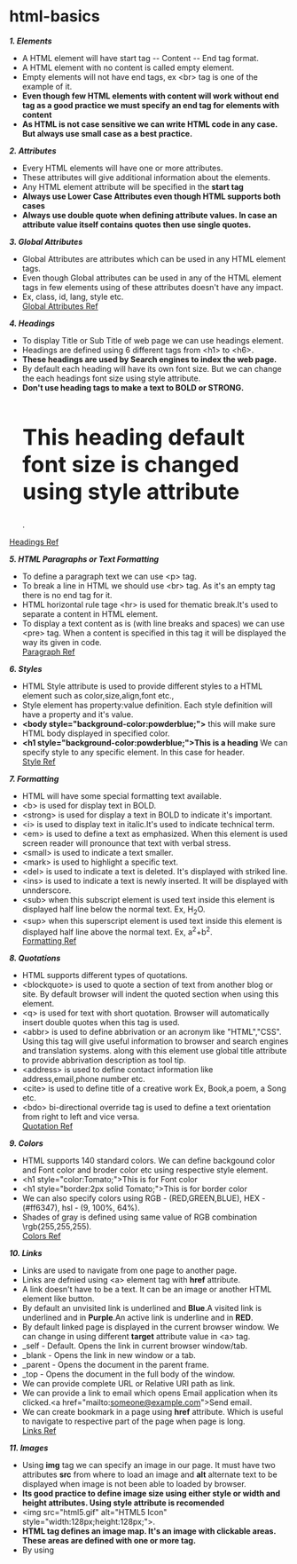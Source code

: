 # html-basics

___1. Elements___

   - A HTML element will have start tag -- Content -- End tag format.
   - A HTML element with no content is called empty element.  
   - Empty elements will not have end tags, ex \<br>  tag is one of the example of it.
   - **Even though few HTML elements with content will work without end tag as a good practice we must specify an end tag for elements with content**
   - **As HTML is not case sensitive we can write HTML code in any case. But always use small case as a best practice.**

___2. Attributes___

   - Every HTML elements will have one or more attributes.
   - These attributes will give additional information about the elements.
   - Any HTML element attribute will be specified in the **start tag**
   - **Always use Lower Case Attributes even though HTML supports both cases** 
   - **Always use double quote when defining attribute values. In case an attribute value itself contains quotes then use single quotes.**

___3. Global Attributes___

   - Global Attributes are attributes which can be used in any HTML element tags.
   - Even though Global attributes can be used in any of the HTML element tags in few elements using of these attributes doesn't have any impact.
   - Ex, class, id, lang, style etc.<br>
[Global Attributes Ref](https://www.w3schools.com/tags/ref_standardattributes.asp)

___4. Headings___

   - To display Title or Sub Title of web page we can use headings element.
   - Headings are defined using 6 different tags from \<h1> to \<h6>.
   - **These headings are used by Search engines to index the web page.**
   - By default each heading will have its own font size. But we can change the each headings font size using style attribute.
   - **Don't use heading tags to make a text to BOLD or STRONG.**
      <h1 style="font-size:40px;">This heading default font size is changed using style attribute</h1>.<br>
[Headings Ref](https://www.w3schools.com/html/html_headings.asp)


___5. HTML Paragraphs or Text Formatting___

   - To define a paragraph text we can use \<p> tag.
   - To break a line in HTML we should use \<br> tag. As it's an empty tag there is no end tag for it.
   - HTML horizontal rule tage \<hr> is used for thematic break.It's used to separate a content in HTML element.
   - To display a text content as is (with line breaks and spaces) we can use \<pre> tag. When a content is specified in this tag it will be displayed the way its given in code.<br>
[Paragraph Ref](https://www.w3schools.com/html/html_paragraphs.asp)
     
___6. Styles___
   
   - HTML Style attribute is used to provide different styles to a HTML element such as color,size,align,font etc.,
   - Style element has property:value definition. Each style definition will have a property and it's value.
   - **\<body style="background-color:powderblue;">** this will make sure HTML body displayed in specified color.
   - **\<h1 style="background-color:powderblue;">This is a heading</h1>** We can specify style to any specific element. In this case for header.<br>
[Style Ref](https://www.w3schools.com/html/html_styles.asp)
     
___7. Formatting___

   - HTML will have some special formatting text available.
   - \<b> is used for display text in BOLD.
   - \<strong> is used for display a text in BOLD to indicate it's important.
   - \<i> is used to display text in italic.It's used to indicate technical term.
   - \<em> is used to define a text as emphasized. When this element is used screen reader will pronounce that text with verbal stress.
   - \<small> is used to indicate a text smaller.
   - \<mark> is used to highlight a specific text.
   - \<del> is used to indicate a text is deleted. It's displayed with striked line.
   - \<ins> is used to indicate a text is newly inserted. It will be displayed with unnderscore.
   - \<sub> when this subscript element is used text inside this element is displayed half line below the normal text. Ex, H<sub>2</sub>O.
   - \<sup> when this superscript element is used text inside this element is displayed half line above the normal text. Ex, a<sup>2</sup>+b<sup>2</sup>.<br>
[Formatting Ref](https://www.w3schools.com/html/html_formatting.asp)
     
___8. Quotations___

   - HTML supports different types of quotations.
   - \<blockquote> is used to quote a section of text from another blog or site. By default browser will indent the quoted section when using this element.
   - \<q> is used for text with short quotation. Browser will automatically insert double quotes when this tag is used.
   - \<abbr> is used to define  abbrivation or an acronym like "HTML","CSS". Using this tag will give useful information to browser and search engines and translation systems.
      along with this element use global title attribute to provide abbrivation description as tool tip.
   - \<address> is used to define contact information like address,email,phone number etc.
   - \<cite> is used to define title of a creative work Ex, Book,a poem, a Song etc.
   - \<bdo> bi-directional override tag is used to define a text orientation from right to left and vice versa.<br>
[Quotation Ref](https://www.w3schools.com/html/html_quotation_elements.asp)
     
___9. Colors___

  - HTML supports 140 standard colors. We can define backgound color and Font color and broder color etc using respective style element.
  - \<h1 style="color:Tomato;">This is for Font color</h1>
  - \<h1 style="border:2px solid Tomato;">This is for border color</h1>
  - We can also specify colors using RGB - (RED,GREEN,BLUE), HEX - (#ff6347), hsl - (9, 100%, 64%).
  - Shades of gray is defined using same value of RGB combination \rgb(255,255,255).<br>
[Colors Ref](https://www.w3schools.com/html/html_colors.asp)
    
___10. Links___

  - Links are used to navigate from one page to another page.
  - Links are defnied using \<a> element tag with **href** attribute.
  - A link doesn't have to be a text. It can be an image or another HTML element like button.
  - By default an unvisited link is underlined and **Blue**.A visited link is underlined and in **Purple**.An active link is underline and in **RED**.
  - By default linked page is displayed in the current browser window. We can change in using different **target** attribute value in \<a> tag.
  - _self - Default. Opens the link in current browser window/tab.
  - _blank - Opens the link in new window or a tab.
  - _parent - Opens the document in the parent frame.
  - _top - Opens the document in the full body of the window.
  - We can provide complete URL or Relative URI path as link.
  - We can provide a link to email which opens Email application when its clicked.\<a href="mailto:someone@example.com">Send email</a>.
  - We can create bookmark in a page using **href** attribute. Which is useful to navigate to respective part of the page when page is long.<br>
[Links Ref](https://www.w3schools.com/html/html_links_bookmarks.asp)
    
___11. Images___

 - Using **img** tag we can specify an image in our page. It must have two attributes **src** from where to load an image and **alt** alternate text to be displayed when image is not been able to loaded by browser.
 - **Its good practice to define image size using either style or width and height attributes. Using style attribute is recomended**
 - \<img src="html5.gif" alt="HTML5 Icon" style="width:128px;height:128px;">.
 - **HTML <map> tag defines an image map. It's an image with clickable areas. These areas are defined with one or more <area> tag.**
 - By using <style> element we can add background image.If we want the image to be displayed in entire page needs to specify image in body element of style.
 - If the image is small it will be repeated horizontally. To avoid this set **background-repeat** to **no-repeat**.
 - To cover the entire element with background image set **background-attachment** to **fixed**. It will avoid image being stretched.
 - \<picture> element is used to display different picture for different devices.<br>
[Images Ref](https://www.w3schools.com/html/html_images_picture.asp)
   
___12. Tables___

 - HTML tables are used to define HTML data in tabular format. A table is defined using \<table> tag.
 - \<th> specifies table header, \<tr> specifies table row, \<td> specifies cell or its values, its data containers can support all kind of HTML elements like text,img,list etc.
 - We can add table border using **border** property, **border-collapse** is used to collapse border lines, **padding** property used to specify cell padding.
 - By default table headings are bold and center aligned. Using **text-align** we can align content right or left.
 - **colspan** and **rowspan** is used to merged columns and rows respectively.
 - With table **id** attribute we can specify table style which can be reused anywhere.<br>
[Tables Ref](https://www.w3schools.com/html/html_tables.asp)
   
___13. Lists__

 - HTML list are used to display contents as list of items either ordered or unordered and list of items with description.
 - Ordered and unordered list will support different types of style attributes to display contents.
 - Ordered list support Number,Alpha(Upper and Lower),Roman(Small and big) ordering.<br>
[Lists Ref](https://www.w3schools.com/html/html_lists_ordered.asp)
   
___14. Block vs Inline Elements___

 - Block-level elements always starts new line.A block-level element always take up full width available and stretches both right and left as far as it can.
 - Block-level elements will have top and bottom margin. Ex **\<div>** 
 - An Inline-element doesn't start in a new line also it will take only necessary space required. Ex **\<span>**.<br>
[Block-Inline Elements Ref](https://www.w3schools.com/html/html_blocks.asp)
   
___15. Classes___
 
 - HTML class attribute is used to specify a class for an HTML element.Different properties are specified under a class attribute and then it can be used across multiple elements.
 - class attribute is often used in CSS style sheet to define style parameters for an element. 
 - **class attribute can be used in any HTML element and class name is case sensitive**
 _ .<class_name> {// different style properties} is the syntax for class.
 - single HTML element can have multiple class names.<br>  
[Classes Ref](https://www.w3schools.com/html/html_classes.asp)
   
___16. ID___

 - id attribute is used to specify a unique HTML element. **We can't have more than one element with same id in a HTML document.**
 - id attribute can be used to specify a style for a particular HTML element. Also it can be used by JavaScript to access and manipulate a particular element using.
 - \document.getElementById("headerStyle").innerHTML = "This is a Book". 
 - **id name is case sensitive.**
 - **id name must contain atleast one character and must not contain whitespaces or tabs**.
 - \#<nameofId>{} is the syntax
 - **Main difference between id and class attribute is class can be used in multiple HTML elements but id is unique and used in only one element.**
 - An id attribute can be used in HTML bookmark definition.
 - A class attribute can be used when a same style can be applied in different HTML elements. <br>
[ID Ref](https://www.w3schools.com/html/html_id.asp)
   
___17. IFrames___

 - iframe element is used to specify an inline frame in a HTML element.
 - An inline frame is used to embed another HTML document within current HTML document.
 - **It's always best practice to use title attribute when defining iframe element. This title is used by screen reader.**
 - Along with title specify width and height either using style or individual attributes.
 - \<iframe src="demo.html" title="This is demo HTML" height="100" width="100">. <br>
[IFrame Ref](https://www.w3schools.com/html/html_iframe.asp)
   
___18. Head___

 - HTML head element will contains elements which is used to provide meta data information of the document.
 - It can have following elements **\<title>,\<style>,\<meta>,\<script>,\<link>,\<base>**.
 - \<title> it will define title of the web page in browser tab or title bar. **It should be text only**.
 - \<title> is used by search engines to define page optimization indexes.
 - \<style> element is used to specify style information for given page.
 - \<link> element is used to define the relationship between current page and external resource.Mostly it's used to refer external style sheets.
 - \<meta> element is used to specify different kinds of meta information like character set,page description, keywords author info and viewport settings.
 - These metadata is not displayed in browser but its been used by search engines for page optimization.
 - \<meta http-equiv="refresh" content="30"> this will refresh the page every 30 seconds.
 - \<meta name="viewport" content="width-device-width, initial-scale=1.0"> this will define users visible area in the device.It will vary depending on the device this element will make sure content is adjusted according to device.
 - \<script> is used to specify client-sdie java script function for the page.
 - \<base> is used to define base URL for all relative URL defined in the page.This element must have either href or target or both.<br>
[Head Ref](https://www.w3schools.com/html/html_head.asp)
   
___19. Layout___

 - HTML supports to design a web page in specific layout pattern using set of different elements.
 - \<header> defines a header for a document or a section.
 - \<nav> defines a set of navigation links.
 - \<section> defines a section in a document.
 - \<article> defines an independent, self-contained content.
 - \<aside> defines a content aside content like a side bar.
 - \<footer> defines a footer for a document or section.
 - \<details> defines additional details user can open or close on demand.
 - \<summary> defines a heading for the \<details> element.
 - There are 4 types of layout techniques.
 - **CSS framework** it uses CSS float property to design entire web page and eacy to learn and use.Floating elements are tied to document it harm page flexibility.
 - **CSS Flexbox Layout** this layout ensures page elements behave predictably when the page is displayed in different devices.
 - **CSS Grid Layout** its based on rows and columns. It makes design easy.<br>
[Layout Ref](https://www.w3schools.com/html/html_layout.asp)
   
___20. Responsive Web Design___

 - A responsive web design is designing a webpage which can be adjust itself for various differet device screens.
 - It can be achieved using HTML \<meta> element **viewport** attribute.
 - \<meta name="viewport" content="width=device-width, initial-scale=1.0"> this will make the webpage a responsive one.
 - We can define images also responsive as well by defining  CSS style with **width** as 100%.
 - By defining  **max-width** to 100% an image will only scale down from its original size bit won't enlarge than its original size.
 - \<img src="img_girl.jpg" style="max-width:100%;height:auto;">
 - Similarly we can define responsive text as well using **vw** viewport width style attribute.
 - \<h1 style="font-size:10vw">Hello World</h1>
 - Using **Media Queries** we can design web pages which can align it self either vertical or horizontaly based on screen size.
 - There are few popula frameworks available to design responsive web pages Ex **W3.css**, **Bootstrap**.<br>
[Responsive Web Design Ref](https://www.w3schools.com/html/html_responsive.asp)
   
___21. Computer Code___

 - HTML will have few specific HTML elements to define Software code text and Keyboard shortcuts in HTML.
 - \<kbd>  used for keyboard input. \<p>Save the document by pressing <kbd>Ctrl + S</kbd></p>
 - \<samp> used to specify sample program output.
 - \<code> element is used to specify piece of computer code.Use \<pre> tag along with it to make the code appear with line breaks.
 - \<var> element is used to define program varibales.<br>
[Computer Code Ref](https://www.w3schools.com/html/html_computercode_elements.asp)
   
___22. Character Entities___

 - In HTML some characters are reserved. To display these characters correctly we have to use character entites.
 - Ex less than and greater than symbols should be defined with character entities to make it visible properly.
 - \< &lt; or &#60;
[Character Entities Ref](https://www.w3schools.com/html/html_entities.asp)
   
___23. Symbol Entities___

 - Mathamatical,Technical and Currency symbols are defined using Symbol entities.
 - \<p>I will display &euro;</p> This is to display euro symbol.<br>
[Symbol Entities](https://www.w3schools.com/html/html_symbols.asp)
   
___24. Emojis___

 - Emojis are defined by characters. To display these Emojis we should define correct UTF number for the given emoji.
 - **Each and every web page must define a UTF char-set as browser will always expect a char-set for a given web page.**
 - Character set is defined  using \<meta> element if its not defined UTF-8 is considered as default by browser.<br>
[Emojis Ref](https://www.w3schools.com/html/html_emojis.asp)
   
___25. Charset___

 - To display a web page correctly browser should know about the charset used in the page. It's been specified using \<meta> element.
 - If not charset is defined its default to UTF-8.
 - ASCII, ANSI, 8859, UTF-8 are some of the char set used.
 - **As per HTML 5 its recomended to use UTF-8 as it's support almost all symbol and characters.**<br>
[CharSet Ref](https://www.w3schools.com/html/html_charset.asp) 
   
___26. URL Encoding___

 - URLs can only be sent over the internet using the ASCII character set. If the URL contains any character which is outside of ASCII then it should be converted.
 - URL encoding converts non-ASCII characters into a format that can be transmitted over internet.
 - It replaces non-ASCII characters with a "%" followed by hexadecimal digits.
 - URLs cannot contain spaces.If present it will be replaced with + sign or \%20.<br>
[URL Encoding Ref](https://www.w3schools.com/html/html_urlencode.asp)
   
___27. Style Guide___

 - **Always declare Document Type as first line in HTML page**. \<!DOCTYPE html>
 - **Always use lowercase element names.**
 - **Close all HTML elements.**
 - **Always use lower case attribute names**
 - **Always quote attribute values.**
 - **Always specify alt,height,width for img elements.**
 - **Do not use spaces when define key values.**
 - **Avoid long code lines.**
 - **Do not  add blank lines, spaces, indentation without reason.**
 - **Never skip the title element.**
 - **Always define \<html>, \<head>, \<body> elements.**
 - **Close empty HTML elements.** \<meta charset="utf-8" />
 - **Always add lang attribute in html element.** \<html lang="en-us">
 - **Define correct char encoding as early as possible in HTML document. It will ensure proper interpretation and indexing.**
 - **Set the viewport attribute of meta element to make sure web page is responsive in all devices.** \<meta name="viewport" content="width=device-width, initial-scale=1.0">
 - **Use lower case for file names.** <br>
[Style Guide Ref](https://www.w3schools.com/html/html5_syntax.asp)







   

